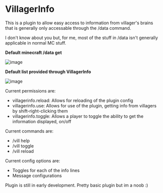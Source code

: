# VillagerInfo

This is a plugin to allow easy access to information from villager's brains that is generally only accessable through the /data command. 

I don't know about you but, for me, most of the stuff in /data isn't generally applicable in normal MC stuff.

**Default minecraft /data get**

![image](https://user-images.githubusercontent.com/45906780/137825819-6356126f-5c16-49f3-94de-73757a515620.png)


**Default list provided through VillagerInfo**

![image](https://user-images.githubusercontent.com/45906780/170635149-71c305db-c3f6-4e7f-a9d8-00e4e45924d0.png)

Current permissions are:

- villagerinfo.reload: Allows for reloading of the plugin config
- villagerinfo.use: Allows for use of the plugin, getting info from villagers by shift-right-clicking them
- villagerinfo.toggle: Allows a player to toggle the ability to get the information displayed, on/off

Current commands are:

- /vill help
- /vill toggle
- /vill reload

Current config options are:

- Toggles for each of the info lines
- Message configurations

Plugin is still in early development. Pretty basic plugin but im a noob :)
